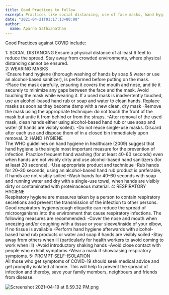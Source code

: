 ```yaml
---
title: Good Practices to follow
excerpt: Practices like social distancing, use of face masks, hand hygiene,  respiratory hygiene etc will go a long way in preventing the spread of the Corona Virus
date: "2021-04-21T01:17:13+00:00"
author:
  name: Aparna Sathianathan
---
```

Good Practices against COVID include: <br>

1: SOCIAL DISTANCING
Ensure a physical distance of at least 6 feet to reduce the spread.
Stay away from crowded environments, where physical distancing cannot be ensured.<br>
2: WEARING MASKS<br>
-Ensure hand hygiene (thorough washing of hands by soap & water or use an alcohol-based sanitizer), is performed before putting on the mask.<br>
-Place the mask carefully, ensuring it covers the mouth and nose, and tie it securely to minimize any gaps between the face and the mask. 
Avoid touching the mask while wearing it. If a used mask is inadvertently touched, use an alcohol-based hand rub or soap and water to clean hands.
Replace masks as soon as they become damp with a new clean, dry mask
-Remove the mask using the appropriate technique: do not touch the front of the mask but untie it from behind or from the straps.
-After removal of the used mask, clean hands either using alcohol-based hand rub or use soap and water (if hands are visibly soiled). 
-Do not reuse single-use masks. Discard after each use and dispose them of in a closed bin immediately upon removal.
3: HAND HYGIENE<br>
The WHO guidelines on hand hygiene in healthcare (2009) suggest that hand hygiene is the single most important measure for the prevention of infection. 
Practice frequent hand washing (for at least 40-60 seconds) even when hands are not visibly dirty and use alcohol-based hand sanitizers (for at least 20 seconds). 
-Use appropriate product and technique
-Rub hands for 20–30 seconds, using an alcohol-based hand rub product is preferable, if hands are not visibly soiled 
-Wash hands for 40–60 seconds with soap and running water and dry with a single-use towel, when hands are visibly dirty or contaminated with proteinaceous material. 
4: RESPIRATORY HYGIENE<br>
Respiratory hygiene are measures taken by a person to contain respiratory secretions and prevent the transmission of the infection to other persons. Good respiratory hygiene/cough etiquette can reduce the spread of microorganisms into the environment that cause respiratory infections. The following measures are recommended: 
-Cover the nose and mouth when sneezing and/or coughing with a tissue or your sleeve/inside of your elbow, if no tissue is available
-Perform hand hygiene afterwards with alcohol-based hand rub products or water and soap if hands are visibly soiled
-Stay away from others when ill (particularly for health workers to avoid coming to work when ill)
-Avoid introductory shaking hands
-Avoid close contact with people who exhibit symptoms
-Wear a mask if showcasing respiratory symptoms.
5: PROMPT SELF-ISOLATION<br>
All those who get symptoms of COVID-19 should seek medical advice and get promptly isolated at home. This will help to prevent the spread of infection and thereby, save your family members, neighbours and friends from disease.


![Screenshot 2021-04-19 at 6.59.32 PM.png](https://editor.cowinindia.org/rails/active_storage/blobs/redirect/eyJfcmFpbHMiOnsibWVzc2FnZSI6IkJBaHBIQT09IiwiZXhwIjpudWxsLCJwdXIiOiJibG9iX2lkIn19--250278a5c40b2e7349bbe9af147cf26c82a32691/Screenshot%202021-04-19%20at%206.59.32%20PM.png)

